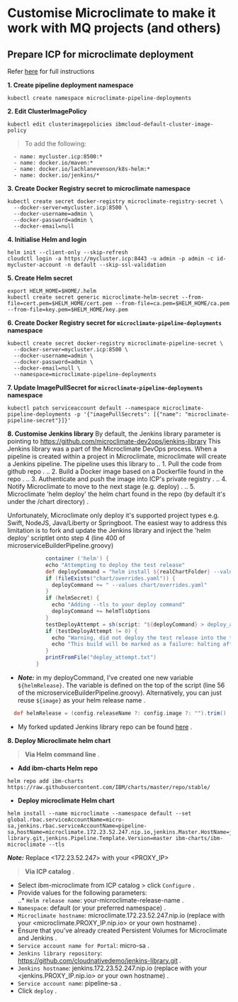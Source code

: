 # Customise Microclimate to make it work with MQ projects (and others)
## Prepare ICP for microclimate deployment
Refer [here](https://github.com/IBM/charts/tree/master/stable/ibm-microclimate) for full instructions

__1. Create pipeline deployment namespace__
```
kubectl create namespace microclimate-pipeline-deployments
```

__2. Edit ClusterImagePolicy__
```
kubectl edit clusterimagepolicies ibmcloud-default-cluster-image-policy

```
> To add the following:
```
  - name: mycluster.icp:8500:*
  - name: docker.io/maven:*
  - name: docker.io/lachlanevenson/k8s-helm:*
  - name: docker.io/jenkins/*
```

__3. Create Docker Registry secret to microclimate namespace__
```
kubectl create secret docker-registry microclimate-registry-secret \
  --docker-server=mycluster.icp:8500 \
  --docker-username=admin \
  --docker-password=admin \
  --docker-email=null
```

__4. Initialise Helm and login__
```
helm init --client-only --skip-refresh
cloudctl login -a https://mycluster.icp:8443 -u admin -p admin -c id-mycluster-account -n default --skip-ssl-validation
```

__5. Create Helm secret__
```
export HELM_HOME=$HOME/.helm
kubectl create secret generic microclimate-helm-secret --from-file=cert.pem=$HELM_HOME/cert.pem --from-file=ca.pem=$HELM_HOME/ca.pem --from-file=key.pem=$HELM_HOME/key.pem
```

__6. Create Docker Registry secret for `microclimate-pipeline-deployments` namespace__
```
kubectl create secret docker-registry microclimate-pipeline-secret \
  --docker-server=mycluster.icp:8500 \
  --docker-username=admin \
  --docker-password=admin \
  --docker-email=null \
  --namespace=microclimate-pipeline-deployments
```

__7. Update ImagePullSecret for `microclimate-pipeline-deployments` namespace__
```
kubectl patch serviceaccount default --namespace microclimate-pipeline-deployments -p '{"imagePullSecrets": [{"name": "microclimate-pipeline-secret"}]}'
```

__8. Customise Jenkins library__
By default, the Jenkins library parameter is pointing to https://github.com/microclimate-dev2ops/jenkins-library
This Jenkins library was a part of the Microclimate DevOps process. When a pipeline is created within a project in Microclimate, microclimate will create a Jenkins pipeline. The pipeline uses this library to
.. 1. Pull the code from github repo . 
.. 2. Build a Docker image based on a Dockerfile found in the repo . 
.. 3. Authenticate and push the image into ICP's private registry . 
.. 4. Notify Microclimate to move to the next stage (e.g. deploy) . 
.. 5. Microclimate 'helm deploy' the helm chart found in the repo (by default it's under the /chart directory) . 

Unfortunately, Microclimate only deploy it's supported project types e.g. Swift, NodeJS, Java/Liberty or Springboot. The easiest way to address this limitation is to fork and update the Jenkins library and inject the 'helm deploy' scriptlet onto step 4 (line 400 of microserviceBuilderPipeline.groovy)

```groovy
            container ('helm') {
            echo "Attempting to deploy the test release"
            def deployCommand = "helm install ${realChartFolder} --values pipeline.yaml --namespace ${namespace} --name ${helmRelease}"
            if (fileExists("chart/overrides.yaml")) {
              deployCommand += " --values chart/overrides.yaml"
            }
            if (helmSecret) {
              echo "Adding --tls to your deploy command"
              deployCommand += helmTlsOptions
            }
            testDeployAttempt = sh(script: "${deployCommand} > deploy_attempt.txt", returnStatus: true)
            if (testDeployAttempt != 0) {
              echo "Warning, did not deploy the test release into the test namespace successfully, error code is: ${testDeployAttempt}" 
              echo "This build will be marked as a failure: halting after the deletion of the test namespace."
            }
            printFromFile("deploy_attempt.txt")
         }
```

* ___Note:___ in my deployCommand, I've created one new variable `${helmRelease}`. The variable is defined on the top of the script (line 56 of the microserviceBuilderPipeline.groovy). Alternatively, you can just reuse `${image}` as your helm release name . 
```groovy
  def helmRelease = (config.releaseName ?: config.image ?: "").trim()
```

* My forked updated Jenkins library repo can be found [here](https://github.com/cloudnativedemo/jenkins-library) . 

__8. Deploy Microclimate helm chart__

>__Via Helm command line__ . 
* __Add ibm-charts Helm repo__
```
helm repo add ibm-charts https://raw.githubusercontent.com/IBM/charts/master/repo/stable/
```

* __Deploy microclimate Helm chart__
```
helm install --name microclimate --namespace default --set global.rbac.serviceAccountName=micro-sa,jenkins.rbac.serviceAccountName=pipeline-sa,hostName=microclimate.172.23.52.247.nip.io,jenkins.Master.HostName=jenkins.172.23.52.247.nip.io,jenkins.Pipeline.Template.RepositoryUrl=https://github.com/cloudnativedemo/jenkins-library.git,jenkins.Pipeline.Template.Version=master ibm-charts/ibm-microclimate --tls
```
___Note:___ Replace <172.23.52.247> with your <PROXY_IP>

>__Via ICP catalog__ . 


* Select ibm-microclimate from ICP catalog > click `Configure` . 
* Provide values for the following parameters:  
..* `Helm release name`: your-microclimate-release-name . 
* `Namespace`: default (or your preferred namespace) . 
* `Microclimate hostname`: microclimate.172.23.52.247.nip.io (replace with your <microclimate.PROXY_IP.nip.io> or your own hostname) . 
* Ensure that you've already created Persistent Volumes for Microclimate and Jenkins . 
* `Service account name for Portal`: micro-sa . 
* `Jenkins library repository`: https://github.com/cloudnativedemo/jenkins-library.git . 
* `Jenkins hostname`: jenkins.172.23.52.247.nip.io (replace with your <jenkins.PROXY_IP.nip.io> or your own hostname) . 
* `Service account name`: pipeline-sa . 
* Click `deploy` . 
